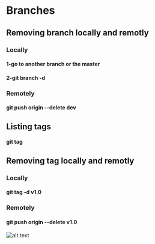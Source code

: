 # Branches
## Removing branch locally and remotly
### Locally
#### 1-go to another branch or the master
#### 2-git branch -d 
### Remotely
#### git push origin --delete dev
## Listing tags
#### git tag
## Removing tag locally and remotly
### Locally
#### git tag -d v1.0
### Remotely
#### git push origin --delete v1.0
![alt text](https://resources.altium.com/sites/default/files/styles/max_width_1300/public/blogs/Guide%20to%20Choosing%20Version%20Control%20For%20Your%20PCB%20Design%20Projects-72813.jpg?itok=bjHJW_KM)
